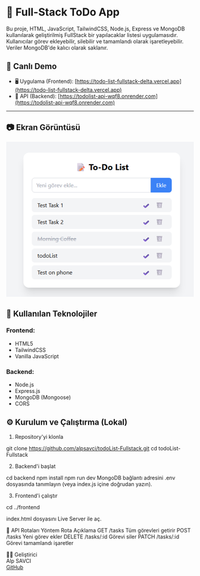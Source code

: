 # 📝 Full-Stack ToDo App

Bu proje, HTML, JavaScript, TailwindCSS, Node.js, Express ve MongoDB kullanılarak geliştirilmiş FullStack bir yapılacaklar listesi uygulamasıdır. Kullanıcılar görev ekleyebilir, silebilir ve tamamlandı olarak işaretleyebilir. Veriler MongoDB'de kalıcı olarak saklanır.


## 🚀 Canlı Demo

- 🖥️ Uygulama (Frontend): [https://todo-list-fullstack-delta.vercel.app](https://todo-list-fullstack-delta.vercel.app)
- 📡 API (Backend): [https://todolist-api-wqf8.onrender.com](https://todolist-api-wqf8.onrender.com)

---

## 📷 Ekran Görüntüsü

![Uygulama Görseli](./todoList.png)


## 🧰 Kullanılan Teknolojiler

### Frontend:
- HTML5
- TailwindCSS
- Vanilla JavaScript

### Backend:
- Node.js
- Express.js
- MongoDB (Mongoose)
- CORS


## ⚙️ Kurulum ve Çalıştırma (Lokal)

1. Repository'yi klonla

git clone https://github.com/alpsavci/todoList-Fullstack.git
cd todoList-Fullstack

2. Backend'i başlat

cd backend
npm install
npm run dev
MongoDB bağlantı adresini .env dosyasında tanımlayın (veya index.js içine doğrudan yazın).

3. Frontend'i çalıştır

cd ../frontend

index.html dosyasını Live Server ile aç.

📂 API Rotaları
Yöntem	    Rota	        Açıklama
GET	        /tasks	        Tüm görevleri getirir 
POST	    /tasks	        Yeni görev ekler 
DELETE	    /tasks/:id	    Görevi siler 
PATCH	    /tasks/:id	    Görevi tamamlandı işaretler 


👨‍💻 Geliştirici  
Alp SAVCI  
[GitHub](https://github.com/alpsavci)